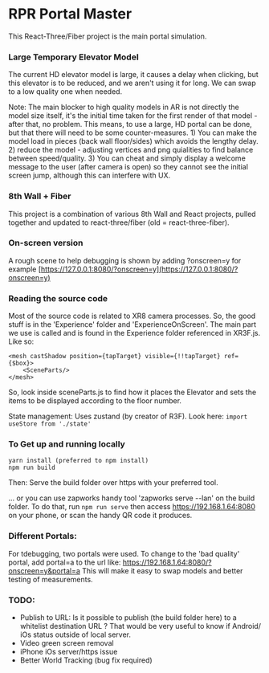 # RPR Portal Master

This React-Three/Fiber project is the main portal simulation.
 
###  Large Temporary Elevator Model 
The current HD elevator model is large, it causes a delay when clicking, but this elevator is to be reduced, and we aren't using it for long. We can swap to a low quality one when needed.

Note:  The main blocker to high quality models in AR is not directly the model size itself, it's the initial time taken for the first render of that model - after that, no problem.  This means, to use a large, HD portal can be done, but that there will need to be some counter-measures.  1)  You can make the model load in pieces (back wall floor/sides) which avoids the lengthy delay. 2) reduce the model - adjusting vertices and png quialities to find balance between speed/quality.  3)  You can cheat and simply display a welcome message to the user (after camera is open) so they cannot see the initial screen jump, although this can interfere with UX.

###  8th Wall + Fiber
This project is a combination of various 8th Wall and React projects, pulled together and updated to react-three/fiber (old = react-three-fiber).   

###  On-screen version
A rough scene to help debugging is shown by adding ?onscreen=y  for example  [https://127.0.0.1:8080/?onscreen=y](https://127.0.0.1:8080/?onscreen=y)  

###  Reading the source code

Most of the source code is related to XR8 camera processes.  So, the good stuff is in the 'Experience' folder and 'ExperienceOnScreen'.  The main part we use is called <SceneParts> and is found in the Experience folder referenced in XR3F.js.  Like so:

```
<mesh castShadow position={tapTarget} visible={!!tapTarget} ref={$box}>  
    <SceneParts/>   
</mesh> 
```

So, look inside sceneParts.js to find how it places the Elevator and sets the items to be displayed according to the floor number.

State management:  Uses zustand (by creator of R3F).  Look here: ```import useStore from './state'```

###  To Get up and running locally

```
yarn install (preferred to npm install)
npm run build 
```
Then:  Serve the build folder over https with your preferred tool.

... or you can use zapworks handy tool 'zapworks serve --lan' on the build folder.  To do that, run ```npm run serve``` then access https://192.168.1.64:8080 on your phone, or scan the handy QR code it produces.

### Different Portals:  
For tdebugging, two portals were used.  To change to the 'bad quality' portal, add portal=a to the url like: https://192.168.1.64:8080/?onscreen=y&portal=a
This will make it easy to swap models and better testing of measurements.  



### TODO:  
- Publish to URL:  Is it possible to publish (the build folder here) to a whitelist destination URL ?  That would be very useful to know if Android/ iOs status outside of local server.
- Video green screen removal
- iPhone iOs server/https issue
- Better World Tracking (bug fix required)



